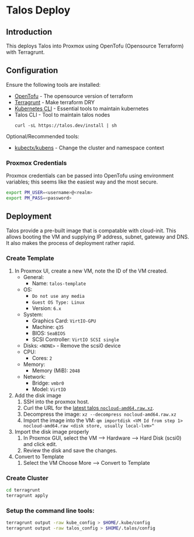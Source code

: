# Talos Deploy

## Introduction

This deploys Talos into Proxmox using OpenTofu (Opensource Terraform) with Terragrunt.

## Configuration

Ensure the following tools are installed:

- [OpenTofu](https://opentofu.org/docs/intro/install/) - The opensource version of terraform
- [Terragrunt](https://terragrunt.gruntwork.io/docs/getting-started/install/) - Make terraform DRY
- [Kubernetes CLI](https://kubernetes.io/docs/tasks/tools/) - Essential tools to maintain kubernetes
- Talos CLI - Tool to maintain talos nodes
  ```
  curl -sL https://talos.dev/install | sh
  ```

Optional/Recommended tools:

- [kubectx/kubens](https://github.com/ahmetb/kubectx) - Change the cluster and namespace context

### Proxmox Credentials

Proxmox credentials can be passed into OpenTofu using environment variables; this seems like the easiest way and the most secure.

```bash
export PM_USER=<username>@<realm>
export PM_PASS=<password>
```

## Deployment

Talos provide a pre-built image that is compatable with cloud-init. This allows booting the VM and supplying IP address, subnet, gateway and DNS. It also makes the process of deployment rather rapid.

### Create Template

1. In Proxmox UI, create a new VM, note the ID of the VM created.
   - General:
     - Name: `talos-template`
   - OS:
     - `Do not use any media`
     - `Guest OS Type: Linux`
     - Version: `6.x`
   - System:
     - Graphics Card: `VirtIO-GPU`
     - Machine: `q35`
     - BIOS: `SeaBIOS`
     - SCSI Controller: `VirtIO SCSI single`
   - Disks: `<NONE>` - Remove the scsi0 device
   - CPU:
     - Cores: `2`
   - Memory:
     - Memory (MiB): `2048`
   - Network:
     - Bridge: `vmbr0`
     - Model: `VirtIO`
1. Add the disk image
   1. SSH into the proxmox host.
   1. Curl the URL for the [latest talos `nocloud-amd64.raw.xz`](https://github.com/siderolabs/talos/releases/latest/).
   1. Decompress the image: `xz --decompress nocloud-amd64.raw.xz`
   1. Import the image into the VM: `qm importdisk <VM Id from step 1> nocloud-amd64.raw <disk store, usually local-lvm>^`
1. Import the disk image properly
   1. In Proxmox GUI, select the VM --> Hardware --> Hard Disk (scsi0) and click edit.
   1. Review the disk and save the changes.
1. Convert to Template
   1. Select the VM Choose More --> Convert to Template

### Create Cluster

```bash
cd terragrunt
terragrunt apply
```

### Setup the command line tools:

```bash
terragrunt output -raw kube_config > $HOME/.kube/config
terragrunt output -raw talos_config > $HOME/.talos/config
```
